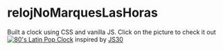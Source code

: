 # relojNoMarquesLasHoras

Built a clock using CSS and vanilla JS. Click on the picture to check it out
[![80's Latin Pop Clock](https://i.imgur.com/5QC43bI.png)](https://inpen.github.io/relojNoMarquesLasHoras/.)
inspired by [JS30](https://github.com/wesbos/JavaScript30)
